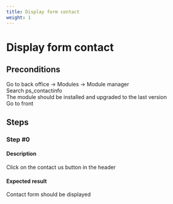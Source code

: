 ```yaml
---
title: Display form contact
weight: 1
---
```


# Display form contact

## Preconditions

Go to back office -> Modules -> Module manager<br />
Search ps_contactinfo<br />
The module should be installed and upgraded to the last version<br />
Go to front
## Steps
### Step #0
#### Description
Click on the contact us button in the header
#### Expected result
Contact form should be displayed

